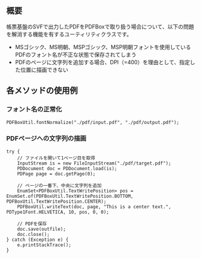 ## 概要

帳票基盤のSVFで出力したPDFをPDFBoxで取り扱う場合について、以下の問題を解消する機能を有するユーティリティクラスです。
* MSゴシック、MS明朝、MSPゴシック、MSP明朝フォントを使用しているPDFのフォント名が不正な状態で保存されてしまう
* PDFのページに文字列を追加する場合、DPI（=400）を理由として、指定した位置に描画できない

## 各メソッドの使用例

### フォント名の正常化

```
PDFBoxUtil.fontNormalize("./pdf/input.pdf", "./pdf/output.pdf");
```

### PDFページへの文字列の描画

```
try {
	// ファイルを開いて1ページ目を取得
	InputStream is = new FileInputStream("./pdf/target.pdf");
	PDDocument doc = PDDocument.load(is);
	PDPage page = doc.getPage(0);
	
	// ページの一番下、中央に文字列を追加
	EnumSet<PDFBoxUtil.TextWritePosition> pos = EnumSet.of(PDFBoxUtil.TextWritePosition.BOTTOM, PDFBoxUtil.TextWritePosition.CENTER);
	PDFBoxUtil.writeText(doc, page, "This is a center text.", PDType1Font.HELVETICA, 10, pos, 0, 0);
	
	// PDFを保存
	doc.save(outfile);
	doc.close();
} catch (Exception e) {
	e.printStackTrace();
}
```
